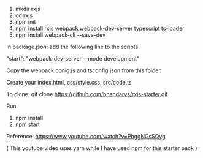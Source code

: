 1. mkdir rxjs
2. cd rxjs
3. npm init
4. npm install rxjs webpack webpack-dev-server typescript ts-loader
5. npm install webpack-cli --save-dev

In package.json: add the following line to the scripts

"start": "webpack-dev-server --mode development"

Copy the webpack.conig.js and tsconfig.json from this folder

Create your index.html, css/style.css, src/code.ts

To clone:
git clone https://github.com/bhandarys/rxjs-starter.git

Run
1. npm install
2. npm start

Reference: 
https://www.youtube.com/watch?v=PhggNGsSQyg

( This youtube video uses yarn while I have used npm for this starter pack )